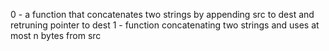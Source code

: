 0 - a function that concatenates two strings by appending src to dest and retruning pointer to dest
1 - function concatenating two strings and uses at most n bytes from src
